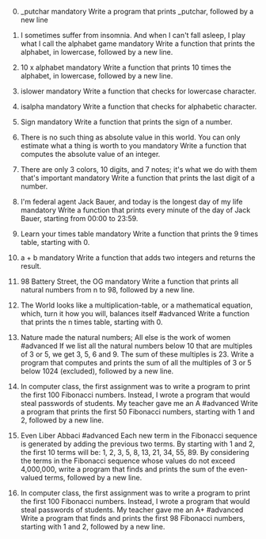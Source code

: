 0. _putchar
mandatory
Write a program that prints _putchar, followed by a new line

1. I sometimes suffer from insomnia. And when I can't fall asleep, I play what I call the alphabet game
mandatory
Write a function that prints the alphabet, in lowercase, followed by a new line.

2. 10 x alphabet
mandatory
Write a function that prints 10 times the alphabet, in lowercase, followed by a new line.

3. islower
mandatory
Write a function that checks for lowercase character.

4. isalpha
mandatory
Write a function that checks for alphabetic character.

5. Sign
mandatory
Write a function that prints the sign of a number.

6. There is no such thing as absolute value in this world. You can only estimate what a thing is worth to you
mandatory
Write a function that computes the absolute value of an integer.

7. There are only 3 colors, 10 digits, and 7 notes; it's what we do with them that's important
mandatory
Write a function that prints the last digit of a number.

8. I'm federal agent Jack Bauer, and today is the longest day of my life
mandatory
Write a function that prints every minute of the day of Jack Bauer, starting from 00:00 to 23:59.

9. Learn your times table
mandatory
Write a function that prints the 9 times table, starting with 0.

10. a + b
mandatory
Write a function that adds two integers and returns the result.

11. 98 Battery Street, the OG
mandatory
Write a function that prints all natural numbers from n to 98, followed by a new line.

12. The World looks like a multiplication-table, or a mathematical equation, which, turn it how you will, balances itself
#advanced
Write a function that prints the n times table, starting with 0.

13. Nature made the natural numbers; All else is the work of women
#advanced
If we list all the natural numbers below 10 that are multiples of 3 or 5, we get 3, 5, 6 and 9. The sum of these multiples is 23. Write a program that computes and prints the sum of all the multiples of 3 or 5 below 1024 (excluded), followed by a new line.

14. In computer class, the first assignment was to write a program to print the first 100 Fibonacci numbers. Instead, I wrote a program that would steal passwords of students. My teacher gave me an A
#advanced
Write a program that prints the first 50 Fibonacci numbers, starting with 1 and 2, followed by a new line.

15. Even Liber Abbaci
#advanced
Each new term in the Fibonacci sequence is generated by adding the previous two terms. By starting with 1 and 2, the first 10 terms will be: 1, 2, 3, 5, 8, 13, 21, 34, 55, 89. By considering the terms in the Fibonacci sequence whose values do not exceed 4,000,000, write a program that finds and prints the sum of the even-valued terms, followed by a new line.

16. In computer class, the first assignment was to write a program to print the first 100 Fibonacci numbers. Instead, I wrote a program that would steal passwords of students. My teacher gave me an A+
#advanced
Write a program that finds and prints the first 98 Fibonacci numbers, starting with 1 and 2, followed by a new line.
